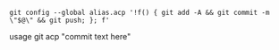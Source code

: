 ```
git config --global alias.acp '!f() { git add -A && git commit -m \"$@\" && git push; }; f'
```

usage
git acp "commit text here"
